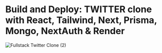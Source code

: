 # Build and Deploy: TWITTER clone with React, Tailwind, Next, Prisma, Mongo, NextAuth & Render 

![Fullstack Twitter Clone (2)](https://user-images.githubusercontent.com/23248726/224405420-03112a76-250a-4283-992c-60e235170678.png)



